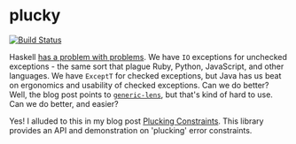 # plucky

[![Build Status](https://travis-ci.org/parsonsmatt/plucky.svg?branch=master)](https://travis-ci.org/parsonsmatt/plucky)

Haskell [has a problem with problems](https://www.parsonsmatt.org/2018/11/03/trouble_with_typed_errors.html).
We have `IO` exceptions for unchecked exceptions - the same sort that plague Ruby, Python, JavaScript, and other languages.
We have `ExceptT` for checked exceptions, but Java has us beat on ergonomics and usability of checked exceptions.
Can we do better?
Well, the blog post points to [`generic-lens`](https://hackage.haskell.org/package/generic-lens), but that's kind of hard to use.
Can we do better, and easier?

Yes! I alluded to this in my blog post [Plucking Constraints](https://www.parsonsmatt.org/2020/01/03/plucking_constraints.html).
This library provides an API and demonstration on 'plucking' error constraints.
